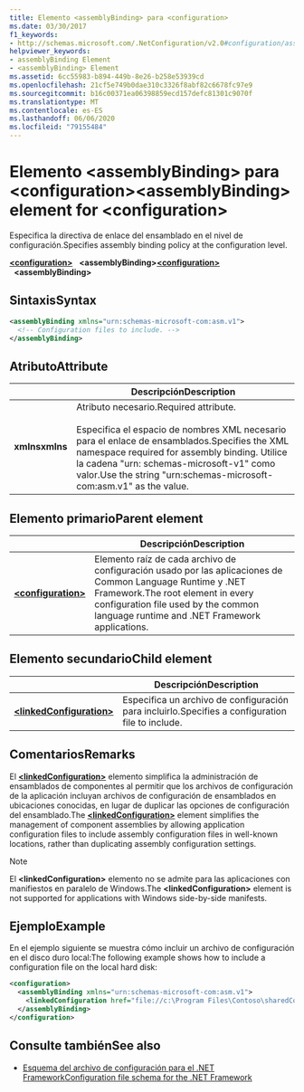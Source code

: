 ```yaml
---
title: Elemento <assemblyBinding> para <configuration>
ms.date: 03/30/2017
f1_keywords:
- http://schemas.microsoft.com/.NetConfiguration/v2.0#configuration/assemblyBinding
helpviewer_keywords:
- assemblyBinding Element
- <assemblyBinding> Element
ms.assetid: 6cc55983-b894-449b-8e26-b258e53939cd
ms.openlocfilehash: 21cf5e749b0dae310c3326f8abf82c6678fc97e9
ms.sourcegitcommit: b16c00371ea06398859ecd157defc81301c9070f
ms.translationtype: MT
ms.contentlocale: es-ES
ms.lasthandoff: 06/06/2020
ms.locfileid: "79155484"
---
```

# <a name="assemblybinding-element-for-configuration"></a><span data-ttu-id="cfab6-102">Elemento \<assemblyBinding> para \<configuration></span><span class="sxs-lookup"><span data-stu-id="cfab6-102">\<assemblyBinding> element for \<configuration></span></span>

<span data-ttu-id="cfab6-103">Especifica la directiva de enlace del ensamblado en el nivel de configuración.</span><span class="sxs-lookup"><span data-stu-id="cfab6-103">Specifies assembly binding policy at the configuration level.</span></span>

<span data-ttu-id="cfab6-104">[**\<configuration>**](configuration-element.md) &nbsp;&nbsp;**\<assemblyBinding>**</span><span class="sxs-lookup"><span data-stu-id="cfab6-104">[**\<configuration>**](configuration-element.md) &nbsp;&nbsp;**\<assemblyBinding>**</span></span>

## <a name="syntax"></a><span data-ttu-id="cfab6-105">Sintaxis</span><span class="sxs-lookup"><span data-stu-id="cfab6-105">Syntax</span></span>

```xml
<assemblyBinding xmlns="urn:schemas-microsoft-com:asm.v1">
  <!-- Configuration files to include. -->
</assemblyBinding>
```

## <a name="attribute"></a><span data-ttu-id="cfab6-106">Atributo</span><span class="sxs-lookup"><span data-stu-id="cfab6-106">Attribute</span></span>

|           | <span data-ttu-id="cfab6-107">Descripción</span><span class="sxs-lookup"><span data-stu-id="cfab6-107">Description</span></span> |
| --------- | ----------- |
| <span data-ttu-id="cfab6-108">**xmlns**</span><span class="sxs-lookup"><span data-stu-id="cfab6-108">**xmlns**</span></span> | <span data-ttu-id="cfab6-109">Atributo necesario.</span><span class="sxs-lookup"><span data-stu-id="cfab6-109">Required attribute.</span></span><br><br><span data-ttu-id="cfab6-110">Especifica el espacio de nombres XML necesario para el enlace de ensamblados.</span><span class="sxs-lookup"><span data-stu-id="cfab6-110">Specifies the XML namespace required for assembly binding.</span></span> <span data-ttu-id="cfab6-111">Utilice la cadena "urn: schemas-microsoft-v1" como valor.</span><span class="sxs-lookup"><span data-stu-id="cfab6-111">Use the string "urn:schemas-microsoft-com:asm.v1" as the value.</span></span> |

## <a name="parent-element"></a><span data-ttu-id="cfab6-112">Elemento primario</span><span class="sxs-lookup"><span data-stu-id="cfab6-112">Parent element</span></span>

|     | <span data-ttu-id="cfab6-113">Descripción</span><span class="sxs-lookup"><span data-stu-id="cfab6-113">Description</span></span> |
| --- | ----------- |
| [**\<configuration>**](configuration-element.md) | <span data-ttu-id="cfab6-114">Elemento raíz de cada archivo de configuración usado por las aplicaciones de Common Language Runtime y .NET Framework.</span><span class="sxs-lookup"><span data-stu-id="cfab6-114">The root element in every configuration file used by the common language runtime and .NET Framework applications.</span></span> |

## <a name="child-element"></a><span data-ttu-id="cfab6-115">Elemento secundario</span><span class="sxs-lookup"><span data-stu-id="cfab6-115">Child element</span></span>

|     | <span data-ttu-id="cfab6-116">Descripción</span><span class="sxs-lookup"><span data-stu-id="cfab6-116">Description</span></span> |
| --- | ----------- |
| [**\<linkedConfiguration>**](linkedconfiguration-element.md) | <span data-ttu-id="cfab6-117">Especifica un archivo de configuración para incluirlo.</span><span class="sxs-lookup"><span data-stu-id="cfab6-117">Specifies a configuration file to include.</span></span> |

## <a name="remarks"></a><span data-ttu-id="cfab6-118">Comentarios</span><span class="sxs-lookup"><span data-stu-id="cfab6-118">Remarks</span></span>

<span data-ttu-id="cfab6-119">El [**\<linkedConfiguration>**](linkedconfiguration-element.md) elemento simplifica la administración de ensamblados de componentes al permitir que los archivos de configuración de la aplicación incluyan archivos de configuración de ensamblados en ubicaciones conocidas, en lugar de duplicar las opciones de configuración del ensamblado.</span><span class="sxs-lookup"><span data-stu-id="cfab6-119">The [**\<linkedConfiguration>**](linkedconfiguration-element.md) element simplifies the management of component assemblies by allowing application configuration files to include assembly configuration files in well-known locations, rather than duplicating assembly configuration settings.</span></span>

> [!NOTE]
> <span data-ttu-id="cfab6-120">El **\<linkedConfiguration>** elemento no se admite para las aplicaciones con manifiestos en paralelo de Windows.</span><span class="sxs-lookup"><span data-stu-id="cfab6-120">The **\<linkedConfiguration>** element is not supported for applications with Windows side-by-side manifests.</span></span>

## <a name="example"></a><span data-ttu-id="cfab6-121">Ejemplo</span><span class="sxs-lookup"><span data-stu-id="cfab6-121">Example</span></span>

<span data-ttu-id="cfab6-122">En el ejemplo siguiente se muestra cómo incluir un archivo de configuración en el disco duro local:</span><span class="sxs-lookup"><span data-stu-id="cfab6-122">The following example shows how to include a configuration file on the local hard disk:</span></span>

```xml
<configuration>
  <assemblyBinding xmlns="urn:schemas-microsoft-com:asm.v1">
    <linkedConfiguration href="file://c:\Program Files\Contoso\sharedConfig.xml" />
  </assemblyBinding>
</configuration>
```

## <a name="see-also"></a><span data-ttu-id="cfab6-123">Consulte también</span><span class="sxs-lookup"><span data-stu-id="cfab6-123">See also</span></span>

- [<span data-ttu-id="cfab6-124">Esquema del archivo de configuración para el .NET Framework</span><span class="sxs-lookup"><span data-stu-id="cfab6-124">Configuration file schema for the .NET Framework</span></span>](index.md)
